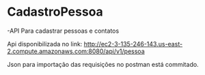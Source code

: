 # CadastroPessoa

-API Para cadastrar pessoas e contatos

Api disponibilizada no link:
http://ec2-3-135-246-143.us-east-2.compute.amazonaws.com:8080/api/v1/pessoa

Json para importação das requisições no postman está commitado.
